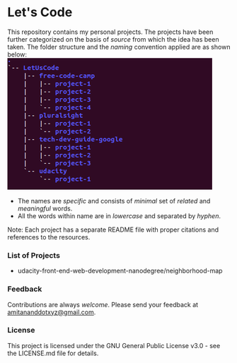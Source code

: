 # Let's Code
This repository contains my personal projects. The projects have been further categorized on the basis of *source* from which the idea has been taken. The folder structure and the *naming* convention applied are as shown below: 
![source-name/project-name](folder-structure.png)
- The names are *specific* and consists of *minimal* set of *related* and *meaningful* words.  
- All the words within name are in *lowercase* and separated by *hyphen*.

Note: Each project has a separate README file with proper citations and references to the resources.
### List of Projects
- udacity-front-end-web-development-nanodegree/neighborhood-map


### Feedback
Contributions are always *welcome*. Please send your feedback at <amitananddotxyz@gmail.com>.

### License
This project is licensed under the GNU General Public License v3.0 - see the LICENSE.md file for details.
